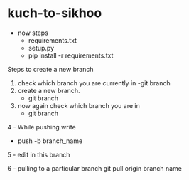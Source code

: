 # kuch-to-sikhoo
- now steps
   - requirements.txt
   - setup.py
   - pip install -r requirements.txt
     
Steps to create a new branch 
  1. check which branch you are currently in
      -git branch
  2. create a new branch.
     - git branch <branch-name>
  3. now again check which branch you are in
     - git branch
     
 4 - While pushing write
   - push -b branch_name

 5 - edit in this branch 

6 - pulling to a particular branch
   git pull origin branch name
   
   
